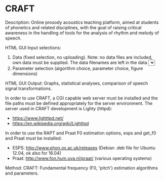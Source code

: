 # CRAFT
Description: Online prosody acoustics teaching platform, aimed at students of phonetics and related disciplines, with the goal of raising critical awareness in the handling of tools for the analysis of rhythm and melody of speech.

HTML GUI Input selections:
1. Data (fixed selection, no uploading). Note: no data files are included, own data must be supplied. The data filenames are left in the data <select> element as examples.
2. Parameter selection (algorithm choice, parameter choice, figure dimensions)

HTML GUI Output:
Graphs, statistical analyses, comparison of speech signal transformations.

In order to use CRAFT, a CGI capable web server must be installed and the file paths must be defined appropriately for the server environment. The server used in CRAFT development is Lighty (httpd):
- https://www.lighttpd.net/
- https://en.wikipedia.org/wiki/Lighttpd

In order to use the RAPT and Praat F0 estimation options, esps and get_f0 and Praat must be installed:
- ESPS: http://www.phon.ox.ac.uk/releases (Debian .deb file for Ubuntu 12.04, ok also for 16.04)
- Praat: http://www.fon.hum.uva.nl/praat/ (various operating systems)

Method:
CRAFT: Fundamental frequency (F0, 'pitch') estimation algorithms and parameters.
